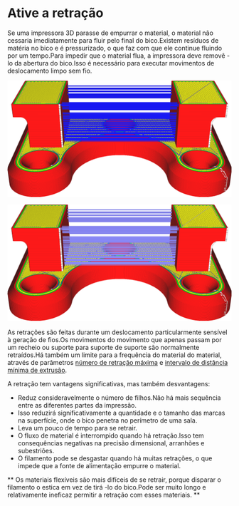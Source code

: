 Ative a retração
====
Se uma impressora 3D parasse de empurrar o material, o material não cessaria imediatamente para fluir pelo final do bico.Existem resíduos de matéria no bico e é pressurizado, o que faz com que ele continue fluindo por um tempo.Para impedir que o material flua, a impressora deve removê -lo da abertura do bico.Isso é necessário para executar movimentos de deslocamento limpo sem fio.

![Retração desativada](../../../articles/images/retraction_enable_disabled.png)

![Movimentos de movimento retraído aparecem em azul mais claro](../../../articles/images/retraction_enable_enabled.png)

As retrações são feitas durante um deslocamento particularmente sensível à geração de fios.Os movimentos do movimento que apenas passam por um recheio ou suporte para suporte de suporte são normalmente retraídos.Há também um limite para a frequência do material do material, através de parâmetros [número de retração máxima](retração_count_max.md) e [intervalo de distância mínima de extrusão](retraction_extrusion_window.md).

A retração tem vantagens significativas, mas também desvantagens:
* Reduz consideravelmente o número de filhos.Não há mais sequência entre as diferentes partes da impressão.
* Isso reduzirá significativamente a quantidade e o tamanho das marcas na superfície, onde o bico penetra no perímetro de uma sala.
* Leva um pouco de tempo para se retrair.
* O fluxo de material é interrompido quando há retração.Isso tem consequências negativas na precisão dimensional, arranhões e subestriões.
* O filamento pode se desgastar quando há muitas retrações, o que impede que a fonte de alimentação empurre o material.

** Os materiais flexíveis são mais difíceis de se retrair, porque disparar o filamento o estica em vez de tirá -lo do bico.Pode ser muito longo e relativamente ineficaz permitir a retração com esses materiais. **


